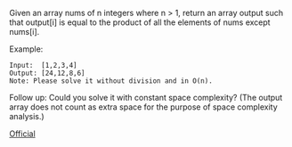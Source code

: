 Given an array nums of n integers where n > 1,  return an array output such that output[i] is equal to the product of all the elements of nums except nums[i].

Example:
```
Input:  [1,2,3,4]
Output: [24,12,8,6]
Note: Please solve it without division and in O(n).
```

Follow up:
Could you solve it with constant space complexity? (The output array does not count as extra space for the purpose of space complexity analysis.)

[Official](https://leetcode.com/problems/product-of-array-except-self/solution/)
